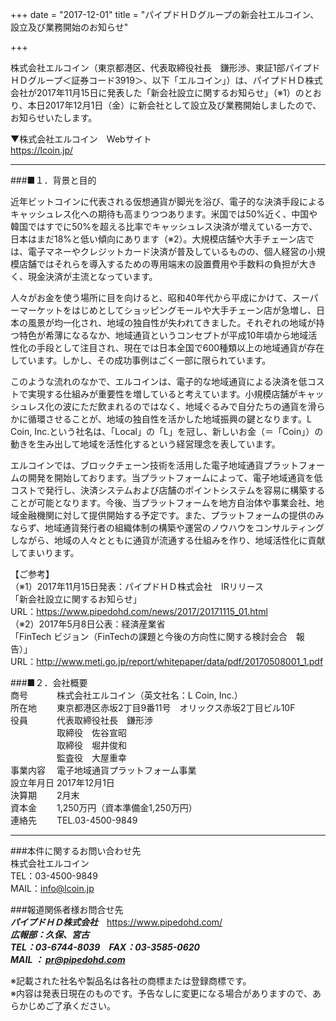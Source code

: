 +++
date = "2017-12-01"
title = "パイプドＨＤグループの新会社エルコイン、設立及び業務開始のお知らせ"

+++

株式会社エルコイン（東京都港区、代表取締役社長　鎌形渉、東証1部パイプドＨＤグループ＜証券コード3919＞、以下「エルコイン」）は、パイプドＨＤ株式会社が2017年11月15日に発表した「新会社設立に関するお知らせ」（※1）のとおり、本日2017年12月1日（金）に新会社として設立及び業務開始しましたので、お知らせいたします。

▼株式会社エルコイン　Webサイト  
https://lcoin.jp/  

---

###■１．背景と目的  

近年ビットコインに代表される仮想通貨が脚光を浴び、電子的な決済手段によるキャッシュレス化への期待も高まりつつあります。米国では50%近く、中国や韓国ではすでに50%を超える比率でキャッシュレス決済が増えている一方で、日本はまだ18%と低い傾向にあります（※2）。大規模店舗や大手チェーン店では、電子マネーやクレジットカード決済が普及しているものの、個人経営の小規模店舗ではそれらを導入するための専用端末の設置費用や手数料の負担が大きく、現金決済が主流となっています。

人々がお金を使う場所に目を向けると、昭和40年代から平成にかけて、スーパーマーケットをはじめとしてショッピングモールや大手チェーン店が急増し、日本の風景が均一化され、地域の独自性が失われてきました。それぞれの地域が持つ特色が希薄になるなか、地域通貨というコンセプトが平成10年頃から地域活性化の手段として注目され、現在では日本全国で600種類以上の地域通貨が存在しています。しかし、その成功事例はごく一部に限られています。

このような流れのなかで、エルコインは、電子的な地域通貨による決済を低コストで実現する仕組みが重要性を増していると考えています。小規模店舗がキャッシュレス化の波にただ飲まれるのではなく、地域ぐるみで自分たちの通貨を滑らかに循環させることが、地域の独自性を活かした地域振興の鍵となります。L Coin, Inc.という社名は、「Local」の「L」を冠し、新しいお金（＝「Coin」）の動きを生み出して地域を活性化するという経営理念を表しています。

エルコインでは、ブロックチェーン技術を活用した電子地域通貨プラットフォームの開発を開始しております。当プラットフォームによって、電子地域通貨を低コストで発行し、決済システムおよび店舗のポイントシステムを容易に構築することが可能となります。今後、当プラットフォームを地方自治体や事業会社、地域金融機関に対して提供開始する予定です。また、プラットフォームの提供のみならず、地域通貨発行者の組織体制の構築や運営のノウハウをコンサルティングしながら、地域の人々とともに通貨が流通する仕組みを作り、地域活性化に貢献してまいります。

【ご参考】  
（※1）2017年11月15日発表：パイプドＨＤ株式会社　IRリリース  
「新会社設立に関するお知らせ」  
URL：https://www.pipedohd.com/news/2017/20171115_01.html  
（※2）2017年5月8日公表：経済産業省  
「FinTech ビジョン（FinTechの課題と今後の方向性に関する検討会合　報告）」  
URL：http://www.meti.go.jp/report/whitepaper/data/pdf/20170508001_1.pdf  

###■２．会社概要  
商号　　　	株式会社エルコイン（英文社名：L Coin, Inc.）  
所在地　　	東京都港区赤坂2丁目9番11号　オリックス赤坂2丁目ビル10F  
役員　　　	代表取締役社長　鎌形渉  
　　　　　	取締役　佐谷宣昭  
　　　　　	取締役　堀井俊和  
　　　　　	監査役　大屋重幸  
事業内容　	電子地域通貨プラットフォーム事業  
設立年月日	2017年12月1日  
決算期　　	2月末  
資本金　　	1,250万円（資本準備金1,250万円）  
連絡先　　	TEL.03-4500-9849  

---

###本件に関するお問い合わせ先  
株式会社エルコイン  
TEL：03-4500-9849  
MAIL：info@lcoin.jp

###報道関係者様お問合せ先  
***パイプドＨＤ株式会社***　https://www.pipedohd.com/  
***広報部：久保、宮古***  
***TEL：03-6744-8039***　***FAX：03-3585-0620***  
***MAIL ： pr@pipedohd.com***  

※記載された社名や製品名は各社の商標または登録商標です。  
※内容は発表日現在のものです。予告なしに変更になる場合がありますので、あらかじめご了承ください。
